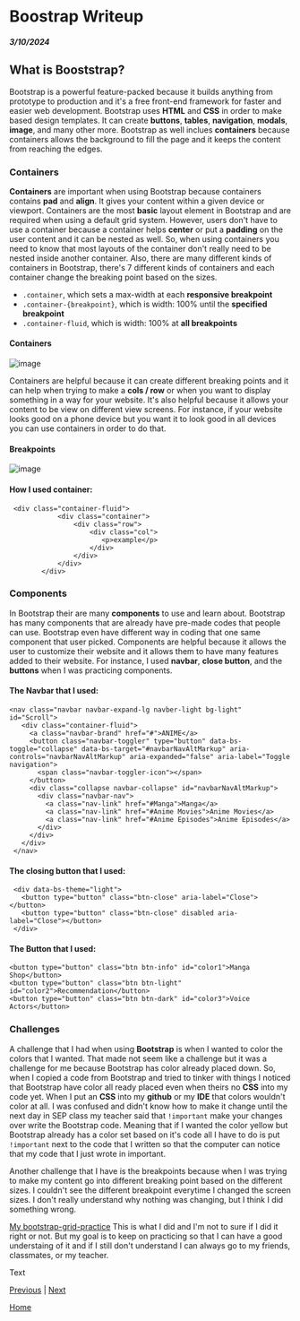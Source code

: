 # Boostrap Writeup
##### 3/10/2024

## What is Booststrap?

Bootstrap is a powerful feature-packed because it builds anything from prototype to production and it's a free front-end framework for faster and easier web development. Bootstrap uses **HTML** and **CSS** in order to make based design templates. It can create **buttons**, **tables**, **navigation**, **modals**, **image**, and many other more. Bootstrap as well inclues **containers** because containers allows the background to fill the page and it keeps the content from reaching the edges. 

### Containers

**Containers** are important when using Bootstrap because containers contains **pad** and **align**. It gives your content within a given device or viewport. Containers are the most **basic** layout element in Bootstrap and are required when using a default grid system. However, users don't have to use a container because a container helps **center** or put a **padding** on the user content and it can be nested as well. So, when using containers you need to know that most layouts of the container don't really need to be nested inside another container. Also, there are many different kinds of containers in Bootstrap, there's 7 different kinds of containers and each container change the breaking point based on the sizes. 

* `.container`, which sets a max-width at each **responsive breakpoint**
* `.container-{breakpoint}`, which is width: 100% until the **specified breakpoint**
* `.container-fluid`, which is width: 100% at **all breakpoints**

#### Containers
![image](https://github.com/kiaram2249/sep10-freedom-project-/assets/146884636/e9d3ce6c-0882-494f-80de-5fcf15627779)

Containers are helpful because it can create different breaking points and it can help when trying to make a **cols / row** or when you want to display something in a way for your website. It's also helpful because it allows your content to be view on different view screens. For instance, if your website looks good on a phone device but you want it to look good in all devices you can use containers in order to do that. 

#### Breakpoints
![image](https://github.com/kiaram2249/sep10-freedom-project-/assets/146884636/a880d92a-2df7-4b6d-b9cd-f9db404aaca8)

#### How I used container: 

```
 <div class="container-fluid">
            <div class="container">
                <div class="row">
                    <div class="col">
                       <p>example</p>
                    </div>
                </div>
            </div>
        </div>
```

### Components

In Bootstrap their are many **components** to use and learn about. Bootstrap has many components that are already have pre-made codes that people can use. Bootstrap even have different way in coding that one same component that user picked. Components are helpful because it allows the user to customize their website and it allows them to have many features added to their website. For instance, I used **navbar**, **close button**, and the **buttons** when I was practicing components. 

#### The Navbar that I used: 
```
<nav class="navbar navbar-expand-lg navber-light bg-light" id="Scroll">
   <div class="container-fluid">
     <a class="navbar-brand" href="#">ANIME</a>
     <button class="navbar-toggler" type="button" data-bs-toggle="collapse" data-bs-target="#navbarNavAltMarkup" aria-                       controls="navbarNavAltMarkup" aria-expanded="false" aria-label="Toggle navigation">
       <span class="navbar-toggler-icon"></span>
     </button>
     <div class="collapse navbar-collapse" id="navbarNavAltMarkup">
       <div class="navbar-nav">
         <a class="nav-link" href="#Manga">Manga</a>
         <a class="nav-link" href="#Anime Movies">Anime Movies</a>
         <a class="nav-link" href="#Anime Episodes">Anime Episodes</a>
       </div>
     </div>
   </div>
 </nav>
```

#### The closing button that I used:
```
 <div data-bs-theme="light">
   <button type="button" class="btn-close" aria-label="Close"></button>
   <button type="button" class="btn-close" disabled aria-label="Close"></button>
 </div>
```

#### The Button that I used: 
```
<button type="button" class="btn btn-info" id="color1">Manga Shop</button>
<button type="button" class="btn btn-light" id="color2">Recommendation</button>
<button type="button" class="btn btn-dark" id="color3">Voice Actors</button>
```

### Challenges

A challenge that I had when using **Bootstrap** is when I wanted to color the colors that I wanted. That made not seem like a challenge but it was a challenge for me because Bootstrap has color already placed down. So, when I copied a code from Bootstrap and tried to tinker with things I noticed that Bootstrap have color all ready placed even when theirs no **CSS** into my code yet. When I put an **CSS** into my **github** or my **IDE** that colors wouldn't color at all. I was confused and didn't know how to make it change until the next day in SEP class my teacher said that `!important` make your changes over write the Bootstrap code. Meaning that if I wanted the color yellow but Bootstrap already has a color set based on it's code all I have to do is put `!important` next to the code that I written so that the computer can notice that my code that I just wrote in important. 

Another challenge that I have is the breakpoints because when I was trying to make my content go into different breaking point based on the different sizes. I couldn't see the different breakpoint everytime I changed the screen sizes. I don't really understand why nothing was changing, but I think I did something wrong. 

[My bootstrap-grid-practice](https://github.com/hstatsep-students/bootstrap-grid-practice-kiaram2249/blob/main/index.html)
This is what I did and I'm not to sure if I did it right or not. But my goal is to keep on practicing so that I can have a good understaing of it and if I still don't understand I can always go to my friends, classmates, or my teacher. 

Text

[Previous](entry04.md) | [Next](entry06.md)

[Home](../README.md)
